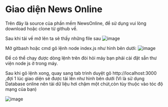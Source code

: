 # Giao diện News Online

Trên đây là source của phần mềm NewsOnline, để sử dụng vui lòng download hoặc clone từ github về.

Sau khi tải về mở lên ta sẽ thấy những file sau
![image](https://user-images.githubusercontent.com/38287573/57872585-338daa00-7836-11e9-9671-6dd0099fb758.png)

Mở gitbash hoặc cmd gõ lệnh node index.js như hình bên dưới:
![image](https://user-images.githubusercontent.com/38287573/57872748-9121f680-7836-11e9-851b-0944a8956068.png)

Để có thể chạy được dòng lệnh trên đòi hỏi máy bạn phải cài đặt sẵn thư viện node js ở trong máy.

Sau khi gõ lệnh xong, quay sang tab trình duyệt gõ http://localhost:3000 ,đợi 1 lúc giao diện sẽ được tải lên như hình bên dưới (Vì là sử dụng
Database online nên tải dữ liệu hơi chậm một chút,còn tùy thuộc vào tóc độ mạng của bạn)

![image](https://user-images.githubusercontent.com/38287573/57874590-20c9a400-783b-11e9-9649-4636c5bb03a0.png)
